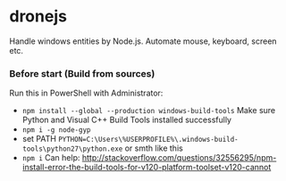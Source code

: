 # dronejs
Handle windows entities by Node.js. Automate mouse, keyboard, screen etc.


### Before start (Build from sources)
Run this in PowerShell with Administrator:
 - `npm install --global --production windows-build-tools`
 Make sure Python and Visual C++ Build Tools installed successfully
 - `npm i -g node-gyp`
 - set PATH `PYTHON=C:\Users\%USERPROFILE%\.windows-build-tools\python27\python.exe` or smth like this
 - `npm i`
Can help: http://stackoverflow.com/questions/32556295/npm-install-error-the-build-tools-for-v120-platform-toolset-v120-cannot

